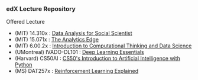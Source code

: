 ### edX Lecture Repository
Offered Lecture
- (MIT) 14.310x : [Data Analysis for Social Scientist](https://www.edx.org/course/data-analysis-for-social-scientists)
- (MIT) 15.071x : [The Analytics Edge](https://www.edx.org/course/the-analytics-edge)
- (MIT) 6.00.2x : [Introduction to Computational Thinking and Data Science](https://www.edx.org/course/introduction-to-computational-thinking-and-data-4)
- (UMontreal) IVADO-DL101 : [Deep Learning Essentials](https://www.edx.org/course/deep-learning-essentials)
- (Harvard) CS50AI : [CS50's Introduction to Artificial Intelligence with Python](https://www.edx.org/course/cs50s-introduction-to-artificial-intelligence-with-python)
- (MS) DAT257x : [Reinforcement Learning Explained](https://www.edx.org/course/reinforcement-learning-explained-2) 